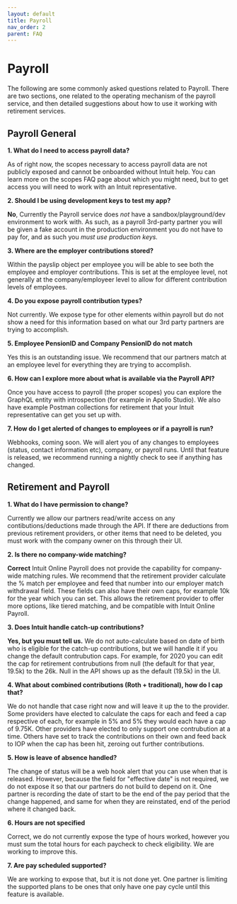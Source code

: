 ```yaml
---
layout: default
title: Payroll
nav_order: 2
parent: FAQ
---
```


# Payroll

The following are some commonly asked questions related to Payroll. There are two sections, one related to the operating mechanism of the payroll service, and then detailed suggestions about how to use it working with retirement services. 

## Payroll General 

**1\.  What do I need to access payroll data?**

As of right now, the scopes necessary to access payroll data are not publicly exposed and cannot be onboarded without Intuit help. You can learn more on the scopes FAQ page about which you might need, but to get access you will need to work with an Intuit representative.

**2\. Should I be using development keys to test my app?**

**No**, Currently the Payroll service does *not* have a sandbox/playground/dev environment to work with. As such, as a payroll 3rd-party partner you will be given a fake account in the production environment you do not have to pay for, and as such you *must use production keys.* 

**3\. Where are the employer contributions stored?**

Within the payslip object per employee you will be able to see both the employee and employer contributions. This is set at the employee level, not generally at the company/employeer level to allow for different contribution levels of employees.

**4\. Do you expose payroll contribution types?**

Not currently. We expose type for other elements within payroll but do not show a need for this information based on what our 3rd party partners are trying to accomplish. 

**5\. Employee PensionID and Company PensionID do not match**

Yes this is an outstanding issue. We recommend that our partners match at an employee level for everything they are trying to accomplish.  

**6\. How can I explore more about what is available via the Payroll API?**

Once you have access to payroll (the proper scopes) you can explore the GraphQL entity with introspection (for example in Apollo Studio). We also have example Postman collections for retirement that your Intuit representative can get you set up with. 

  **7\. How do I get alerted of changes to employees or if a payroll is run?**

Webhooks, coming soon. We will alert you of any changes to employees (status, contact information etc), company, or payroll runs. Until that feature is released, we recommend running a nightly check to see if anything has changed. 


## Retirement and Payroll 

**1\. What do I have permission to change?**

Currently we allow our partners read/write access on any contibutions/deductions made through the API. If there are deductions from previous retirement providers, or other items that need to be deleted, you must work with the company owner on this through their UI. 

**2\. Is there no company-wide matching?**

**Correct** Intuit Online Payroll does not provide the capability for company-wide matching rules. We recommend that the retirement provider calculate the % match per employee and feed that number into our employer match withdrawal field. These fields can also have their own caps, for example 10k for the year which you can set. This allows the retirement provider to offer more options, like tiered matching, and be compatible with Intuit Online Payroll. 

**3\. Does Intuit handle catch-up contributions?**

**Yes, but you must tell us.** We do not auto-calculate based on date of birth who is eligible for the catch-up contributions, but we will handle it if you change the default contrubution caps. For example, for 2020 you can edit the cap for retirement contrubutions from null (the default for that year, 19.5k) to the 26k. Null in the API shows up as the default (19.5k) in the UI. 

**4\. What about combined contributions (Roth + traditional), how do I cap that?**

We do not handle that case right now and will leave it up the to the provider. Some providers have elected to calculate the caps for each and feed a cap respective of each, for example in 5% and 5% they would each have a cap of 9.75K. Other providers have elected to only support one contrubution at a time. Others have set to track the contributions on their own and feed back to IOP when the cap has been hit, zeroing out further contributions. 

**5\. How is leave of absence handled?**

The change of status will be a web hook alert that you can use when that is released. However, because the field for "effective date" is not required, we do not expose it so that our partners do not build to depend on it. One partner is recording the date of start to be the end of the pay period that the change happened, and same for when they are reinstated, end of the period where it changed back.  

**6\. Hours are not specified**

Correct, we do not currently expose the type of hours worked, however you must sum the total hours for each paycheck to check eligibility. We are working to improve this. 

**7\. Are pay scheduled supported?**

We are working to expose that, but it is not done yet. One partner is limiting the supported plans to be ones that only have one pay cycle until this feature is available. 
